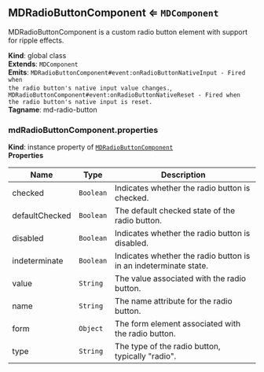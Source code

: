<a name="MDRadioButtonComponent"></a>

## MDRadioButtonComponent ⇐ <code>MDComponent</code>
MDRadioButtonComponent is a custom radio button element with support for ripple effects.

**Kind**: global class  
**Extends**: <code>MDComponent</code>  
**Emits**: <code>MDRadioButtonComponent#event:onRadioButtonNativeInput - Fired when the radio button&#x27;s native input value changes.</code>, <code>MDRadioButtonComponent#event:onRadioButtonNativeReset - Fired when the radio button&#x27;s native input is reset.</code>  
**Tagname**: md-radio-button  
<a name="MDRadioButtonComponent+properties"></a>

### mdRadioButtonComponent.properties
**Kind**: instance property of [<code>MDRadioButtonComponent</code>](#MDRadioButtonComponent)  
**Properties**

| Name | Type | Description |
| --- | --- | --- |
| checked | <code>Boolean</code> | Indicates whether the radio button is checked. |
| defaultChecked | <code>Boolean</code> | The default checked state of the radio button. |
| disabled | <code>Boolean</code> | Indicates whether the radio button is disabled. |
| indeterminate | <code>Boolean</code> | Indicates whether the radio button is in an indeterminate state. |
| value | <code>String</code> | The value associated with the radio button. |
| name | <code>String</code> | The name attribute for the radio button. |
| form | <code>Object</code> | The form element associated with the radio button. |
| type | <code>String</code> | The type of the radio button, typically "radio". |

